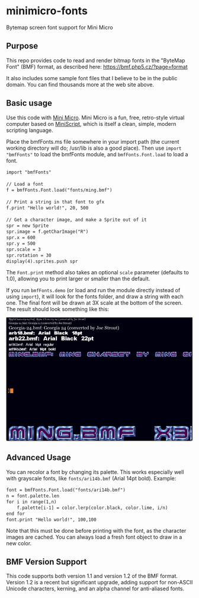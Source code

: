 # minimicro-fonts
Bytemap screen font support for Mini Micro


## Purpose

This repo provides code to read and render bitmap fonts in the "ByteMap Font" (BMF) format, as described here: https://bmf.php5.cz/?page=format

It also includes some sample font files that I believe to be in the public domain.  You can find thousands more at the web site above.

## Basic usage

Use this code with [Mini Micro](https://miniscript.org/MiniMicro).  Mini Micro is a fun, free, retro-style virtual computer based on [MiniScript](https://miniscript.org/), which is itself a clean, simple, modern scripting language.

Place the bmfFonts.ms file somewhere in your import path (the current working directory will do; /usr/lib is also a good place).  Then use `import "bmfFonts"` to load the bmfFonts module, and `bmfFonts.Font.load` to load a font.

```
import "bmfFonts"

// Load a font
f = bmfFonts.Font.load("fonts/ming.bmf")

// Print a string in that font to gfx
f.print "Hello world!", 20, 500

// Get a character image, and make a Sprite out of it
spr = new Sprite
spr.image = f.getCharImage("R")
spr.x = 600
spr.y = 500
spr.scale = 3
spr.rotation = 30
display(4).sprites.push spr
```

The `Font.print` method also takes an optional `scale` parameter (defaults to 1.0), allowing you to print larger or smaller than the default.

If you run `bmfFonts.demo` (or load and run the module directly instead of using `import`), it will look for the fonts folder, and draw a string with each one.  The final font will be drawn at 3X scale at the bottom of the screen. The result should look something like this:

![bmfFonts demo](screenshot.png)

## Advanced Usage

You can recolor a font by changing its palette.  This works especially well with grayscale fonts, like `fonts/ari14b.bmf` (Arial 14pt bold).  Example:

```
font = bmfFonts.Font.load("fonts/ari14b.bmf")
n = font.palette.len
for i in range(1,n)
	f.palette[i-1] = color.lerp(color.black, color.lime, i/n)
end for
font.print "Hello world!", 100,100
```

Note that this must be done before printing with the font, as the character images are cached.  You can always load a fresh font object to draw in a new color.


## BMF Version Support

This code supports both version 1.1 and version 1.2 of the BMF format.  Version 1.2 is a recent but significant upgrade, adding support for non-ASCII Unicode characters, kerning, and an alpha channel for anti-aliased fonts.



